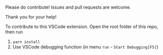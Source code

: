 Please do contribute! Issues and pull requests are welcome.

Thank you for your help!

To contribute to this VSCode extension. Open the root folder of this repo, then run

1. `yarn install`
2. Use VSCode debugging function (in menu `run` - `Start Debugging[F5]`)

